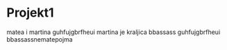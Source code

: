 # Projekt1
matea i martina
guhfujgbrfheui martina je kraljica
bbassass
guhfujgbrfheui
bbassassnematepojma

